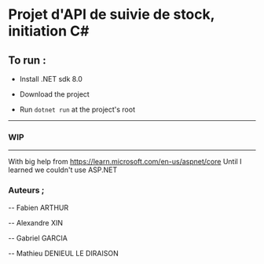 # Projet d'API de suivie de stock, initiation C#

## To run :

- Install .NET sdk 8.0

- Download the project

- Run `dotnet run` at the project's root

---
### WIP
---


With big help from https://learn.microsoft.com/en-us/aspnet/core
Until I learned we couldn't use ASP.NET
  

### Auteurs ;

-- Fabien ARTHUR

-- Alexandre XIN

-- Gabriel GARCIA

-- Mathieu DENIEUL LE DIRAISON
